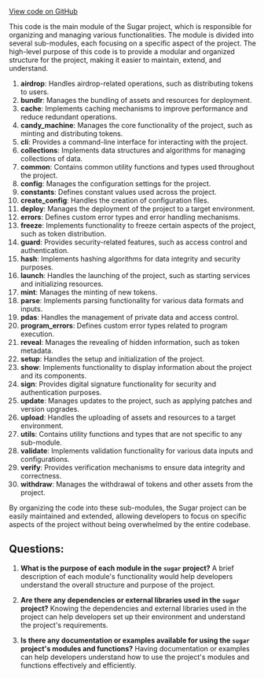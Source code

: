 [View code on GitHub](https://github.com/metaplex-foundation/sugar/src/lib.rs)

This code is the main module of the Sugar project, which is responsible for organizing and managing various functionalities. The module is divided into several sub-modules, each focusing on a specific aspect of the project. The high-level purpose of this code is to provide a modular and organized structure for the project, making it easier to maintain, extend, and understand.

1. **airdrop**: Handles airdrop-related operations, such as distributing tokens to users.
2. **bundlr**: Manages the bundling of assets and resources for deployment.
3. **cache**: Implements caching mechanisms to improve performance and reduce redundant operations.
4. **candy_machine**: Manages the core functionality of the project, such as minting and distributing tokens.
5. **cli**: Provides a command-line interface for interacting with the project.
6. **collections**: Implements data structures and algorithms for managing collections of data.
7. **common**: Contains common utility functions and types used throughout the project.
8. **config**: Manages the configuration settings for the project.
9. **constants**: Defines constant values used across the project.
10. **create_config**: Handles the creation of configuration files.
11. **deploy**: Manages the deployment of the project to a target environment.
12. **errors**: Defines custom error types and error handling mechanisms.
13. **freeze**: Implements functionality to freeze certain aspects of the project, such as token distribution.
14. **guard**: Provides security-related features, such as access control and authentication.
15. **hash**: Implements hashing algorithms for data integrity and security purposes.
16. **launch**: Handles the launching of the project, such as starting services and initializing resources.
17. **mint**: Manages the minting of new tokens.
18. **parse**: Implements parsing functionality for various data formats and inputs.
19. **pdas**: Handles the management of private data and access control.
20. **program_errors**: Defines custom error types related to program execution.
21. **reveal**: Manages the revealing of hidden information, such as token metadata.
22. **setup**: Handles the setup and initialization of the project.
23. **show**: Implements functionality to display information about the project and its components.
24. **sign**: Provides digital signature functionality for security and authentication purposes.
25. **update**: Manages updates to the project, such as applying patches and version upgrades.
26. **upload**: Handles the uploading of assets and resources to a target environment.
27. **utils**: Contains utility functions and types that are not specific to any sub-module.
28. **validate**: Implements validation functionality for various data inputs and configurations.
29. **verify**: Provides verification mechanisms to ensure data integrity and correctness.
30. **withdraw**: Manages the withdrawal of tokens and other assets from the project.

By organizing the code into these sub-modules, the Sugar project can be easily maintained and extended, allowing developers to focus on specific aspects of the project without being overwhelmed by the entire codebase.
## Questions: 
 1. **What is the purpose of each module in the `sugar` project?**
   A brief description of each module's functionality would help developers understand the overall structure and purpose of the project.

2. **Are there any dependencies or external libraries used in the `sugar` project?**
   Knowing the dependencies and external libraries used in the project can help developers set up their environment and understand the project's requirements.

3. **Is there any documentation or examples available for using the `sugar` project's modules and functions?**
   Having documentation or examples can help developers understand how to use the project's modules and functions effectively and efficiently.